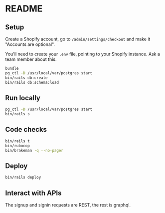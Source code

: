 # README

## Setup

Create a Shopify account, go to `/admin/settings/checkout` and make it "Accounts are optional".

You'll need to create your `.env` file, pointing to your Shopify instance. Ask a team member about this.

```sh
bundle
pg_ctl -D /usr/local/var/postgres start
bin/rails db:create
bin/rails db:schema:load
```

## Run locally

```sh
pg_ctl -D /usr/local/var/postgres start
bin/rails s
```

## Code checks

```sh
bin/rails t
bin/rubocop
bin/brakeman -q --no-pager
```

## Deploy

```sh
bin/rails deploy
```

## Interact with APIs

The signup and signin requests are REST, the rest is graphql.
